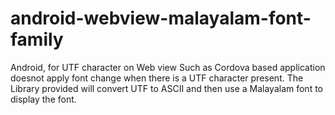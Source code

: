 # android-webview-malayalam-font-family
Android, for UTF character on Web view Such as Cordova based application doesnot apply font change when there is a UTF character present.
The Library provided will convert UTF to ASCII and then use a Malayalam font to display the font.
